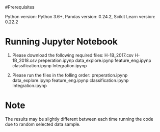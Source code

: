 #Prerequisites

Python version: Python 3.6+, Pandas version: 0.24.2, Scikit Learn version: 0.22.2

# Running Jupyter Notebook

1. Please download the following required files:
	H-1B_2017.csv
	H-1B_2018.csv
	preperation.ipynp
	data_explore.ipynp
	feature_eng.ipynp
	classification.ipynp
	Integration.ipynp

2. Please run the files in the folling order:
	preperation.ipynp
	data_explore.ipynp
	feature_eng.ipynp
	classification.ipynp
	Integration.ipynp

# Note

The results may be slightly different between each time running the code
due to random selected data sample.

